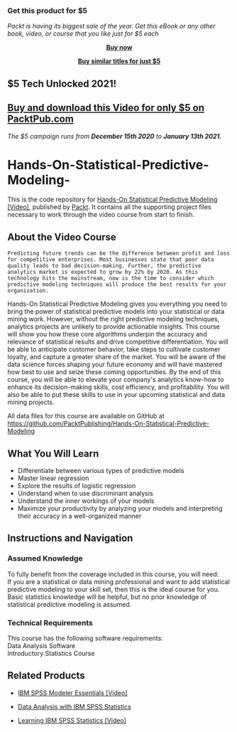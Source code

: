 
### Get this product for $5

<i>Packt is having its biggest sale of the year. Get this eBook or any other book, video, or course that you like just for $5 each</i>


<b><p align='center'>[Buy now](https://packt.link/9781789611618)</p></b>


<b><p align='center'>[Buy similar titles for just $5](https://subscription.packtpub.com/search)</p></b>


## $5 Tech Unlocked 2021!
[Buy and download this Video for only $5 on PacktPub.com](https://www.packtpub.com/product/hands-on-statistical-predictive-modeling-video/9781789611618)
-----
*The $5 campaign         runs from __December 15th 2020__ to __January 13th 2021.__*

# Hands-On-Statistical-Predictive-Modeling-
This is the code repository for [Hands-On Statistical Predictive Modeling [Video]](https://www.packtpub.com/big-data-and-business-intelligence/hands-statistical-predictive-modeling-video), published by [Packt](https://www.packtpub.com/?utm_source=github). It contains all the supporting project files necessary to work through the video course from start to finish.
## About the Video Course
	Predicting future trends can be the difference between profit and loss for competitive enterprises. Most businesses state that poor data quality leads to bad decision-making. Further, the predictive analytics market is expected to grow by 22% by 2020. As this technology hits the mainstream, now is the time to consider which predictive modeling techniques will produce the best results for your organization. 
Hands-On Statistical Predictive Modeling gives you everything you need to bring the power of statistical predictive models into your statistical or data mining work. However, without the right predictive modeling techniques, analytics projects are unlikely to provide actionable insights. This course will show you how these core algorithms underpin the accuracy and relevance of statistical results and drive competitive differentiation. You will be able to anticipate customer behavior, take steps to cultivate customer loyalty, and capture a greater share of the market. You will be aware of the data science forces shaping your future economy and will have mastered how best to use and seize these coming opportunities. 
By the end of this course, you will be able to elevate your company's analytics know-how to enhance its decision-making skills, cost efficiency, and profitability. You will also be able to put these skills to use in your upcoming statistical and data mining projects.

All data files for this course are available on GitHub at https://github.com/PacktPublishing/Hands-On-Statistical-Predictive-Modeling

<H2>What You Will Learn</H2>
<DIV class=book-info-will-learn-text>
<UL>
<LI>Differentiate between various types of predictive models
<LI>Master linear regression  
<LI>Explore the results of logistic regression
<LI>Understand when to use discriminant analysis
<LI>Understand the inner workings of your models 
<LI>Maximize your productivity by analyzing your models and interpreting their accuracy in a well-organized manner</LI></UL></DIV>

## Instructions and Navigation
### Assumed Knowledge
To fully benefit from the coverage included in this course, you will need:<br/>
If you are a statistical or data mining professional and want to add statistical predictive modeling to your skill set, then this is the ideal course for you. Basic statistics knowledge will be helpful, but no prior knowledge of statistical predictive modeling is assumed.
### Technical Requirements
This course has the following software requirements:<br/>
Data Analysis Software<br/>
Introductory Statistics Course<br/>




## Related Products
* [IBM SPSS Modeler Essentials [Video]](https://www.packtpub.com/big-data-and-business-intelligence/ibm-spss-modeler-essentials-video)

* [Data Analysis with IBM SPSS Statistics](https://www.packtpub.com/big-data-and-business-intelligence/data-analysis-ibm-spss-statistics)

* [Learning IBM SPSS Statistics [Video]](https://www.packtpub.com/big-data-and-business-intelligence/learning-ibm-spss-statistics-video)
